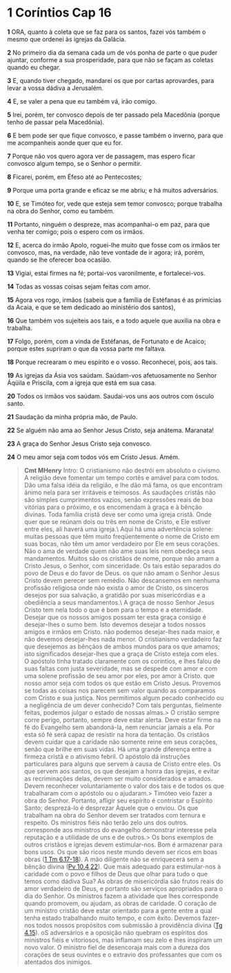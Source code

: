# 1 Coríntios Cap 16

**1** 	ORA, quanto à coleta que se faz para os santos, fazei vós também o mesmo que ordenei às igrejas da Galácia.

**2** 	No primeiro dia da semana cada um de vós ponha de parte o que puder ajuntar, conforme a sua prosperidade, para que não se façam as coletas quando eu chegar.

**3** 	E, quando tiver chegado, mandarei os que por cartas aprovardes, para levar a vossa dádiva a Jerusalém.

**4** 	E, se valer a pena que eu também vá, irão comigo.

**5** 	Irei, porém, ter convosco depois de ter passado pela Macedônia (porque tenho de passar pela Macedônia).

**6** 	E bem pode ser que fique convosco, e passe também o inverno, para que me acompanheis aonde quer que eu for.

**7** 	Porque não vos quero agora ver de passagem, mas espero ficar convosco algum tempo, se o Senhor o permitir.

**8** 	Ficarei, porém, em Éfeso até ao Pentecostes;

**9** 	Porque uma porta grande e eficaz se me abriu; e há muitos adversários.

**10** 	E, se Timóteo for, vede que esteja sem temor convosco; porque trabalha na obra do Senhor, como eu também.

**11** 	Portanto, ninguém o despreze, mas acompanhai-o em paz, para que venha ter comigo; pois o espero com os irmãos.

**12** 	E, acerca do irmão Apolo, roguei-lhe muito que fosse com os irmãos ter convosco, mas, na verdade, não teve vontade de ir agora; irá, porém, quando se lhe oferecer boa ocasião.

**13** 	Vigiai, estai firmes na fé; portai-vos varonilmente, e fortalecei-vos.

**14** 	Todas as vossas coisas sejam feitas com amor.

**15** 	Agora vos rogo, irmãos (sabeis que a família de Estéfanas é as primícias da Acaia, e que se tem dedicado ao ministério dos santos),

**16** 	Que também vos sujeiteis aos tais, e a todo aquele que auxilia na obra e trabalha.

**17** 	Folgo, porém, com a vinda de Estéfanas, de Fortunato e de Acaico; porque estes supriram o que da vossa parte me faltava.

**18** 	Porque recrearam o meu espírito e o vosso. Reconhecei, pois, aos tais.

**19** 	As igrejas da Ásia vos saúdam. Saúdam-vos afetuosamente no Senhor Áqüila e Priscila, com a igreja que está em sua casa.

**20** 	Todos os irmãos vos saúdam. Saudai-vos uns aos outros com ósculo santo.

**21** 	Saudação da minha própria mão, de Paulo.

**22** 	Se alguém não ama ao Senhor Jesus Cristo, seja anátema. Maranata!

**23** 	A graça do Senhor Jesus Cristo seja convosco.

**24** 	O meu amor seja com todos vós em Cristo Jesus. Amém.


> **Cmt MHenry** Intro: O cristianismo não destrói em absoluto o civismo. A religião deve fomentar um tempo cortês e amável para com todos. Dão uma falsa idéia da religião, e lhe dão má fama, os que encontram ânimo nela para ser irritáveis e teimosos. As saudações cristãs não são simples cumprimentos vazios, senão expressões reais de boa vitórias para o próximo, e os encomendam à graça e à bênção divinas. Toda família cristã deve ser como uma igreja cristã. Onde quer que se reúnam dois ou três em nome de Cristo, e Ele estiver entre eles, ali haverá uma igreja.\ Aqui há uma advertência solene: muitas pessoas que têm muito freqüentemente o nome de Cristo em suas bocas, não têm um amor verdadeiro por Ele em seus corações. Não o ama de verdade quem não ame suas leis nem obedeça seus mandamentos. Muitos são os cristãos de nome, porque não amam a Cristo Jesus, o Senhor, com sinceridade. Os tais estão separados do povo de Deus e do favor de Deus. os que não amam o Senhor Jesus Cristo devem perecer sem remédio. Não descansemos em nenhuma profissão religiosa onde não exista o amor de Cristo, os sinceros desejos por sua salvação, a gratidão por suas misericórdias e a obediência a seus mandamentos.\ A graça de nosso Senhor Jesus Cristo tem nela todo o que é bom para o tempo e a eternidade. Desejar que os nossos amigos possam ter esta graça consigo é desejar-lhes o sumo bem. Isto devemos desejar a todos nossos amigos e irmãos em Cristo. não podemos desejar-lhes nada maior, e não devemos desejar-lhes nada menor. O cristianismo verdadeiro faz que desejemos as bênçãos de ambos mundos para os que amamos; isto significados desejar-lhes que a graça de Cristo esteja com eles. O apóstolo tinha tratado claramente com os coríntios, e lhes falou de suas faltas com justa severidade, mas se despede com amor e com uma solene profissão de seu amor por eles, por amor à Cristo. que nosso amor seja com todos os que estão em Cristo Jesus. Provemos se todas as coisas nos parecem sem valor quando as comparamos com Cristo e sua justiça. Nos permitimos algum pecado conhecido ou a negligência de um dever conhecido? Com tais perguntas, fielmente feitas, podemos julgar o estado de nossas almas.> O cristão sempre corre perigo, portanto, sempre deve estar alerta. Deve estar firme na fé do Evangelho sem abandoná-la, nem renunciar jamais a ela. Por esta só fé será capaz de resistir na hora da tentação. Os cristãos devem cuidar que a caridade não somente reine em seus corações, senão que brilhe em suas vidas. Há uma grande diferença entre a firmeza cristã e o ativismo febril. O apóstolo dá instruções particulares para alguns que servem à causa de Cristo entre eles. Os que servem aos santos, os que desejam a honra das igrejas, e evitar as recriminações delas, devem ser muito considerados e amados. Devem reconhecer voluntariamente o valor dos tais e de todos os que trabalharam com o apóstolo ou o ajudaram.> Timóteo veio fazer a obra do Senhor. Portanto, afligir seu espírito é contristar o Espírito Santo; desprezá-lo é desprezar Àquele que o enviou. Os que trabalham na obra do Senhor devem ser tratados com ternura e respeito. Os ministros fiéis não terão zelo uns dos outros. corresponde aos ministros do evangelho demonstrar interesse pela reputação e a utilidade de uns e de outros.> Os bons exemplos de outros cristãos e igrejas devem estimular-nos. Bom é armazenar para bons usos. Os que são ricos neste mundo devem ser ricos em boas obras ([1 Tm 6.17-18](../54N-1Tm/06.md#17)). A mão diligente não se enriquecerá sem a bênção divina ([Pv 10.4](../20A-Pv/10.md#4),[22](../20A-Pv/10.md#22)). Que mais adequado para estimular-nos à caridade com o povo e filhos de Deus que olhar para tudo o que temos como dádiva Sua? As obras de misericórdia são frutos reais do amor verdadeiro de Deus, e portanto são serviços apropriados para o dia do Senhor. Os ministros fazem a atividade que lhes corresponde quando promovem, ou ajudam, as obras de caridade. O coração de um ministro cristão deve estar orientado para a gente entre a qual tenha estado trabalhando muito tempo, e com êxito. Devemos fazer-nos todos nossos propósitos com submissão à providência divina ([Tg 4.15](../59N-Tg/04.md#15)). oS adversários e a oposição não quebram os espíritos dos ministros fiéis e vitoriosos, mas inflamam seu zelo e lhes inspiram um novo valor. O ministro fiel de desencoraja mais com a dureza dos corações de seus ouvintes e o extravio dos professantes que com os atentados dos inimigos.